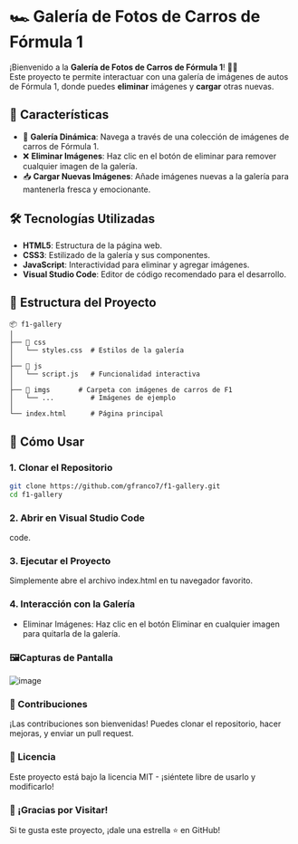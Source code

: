 # 🏎️ Galería de Fotos de Carros de Fórmula 1

¡Bienvenido a la **Galería de Fotos de Carros de Fórmula 1**! 🚗💨  
Este proyecto te permite interactuar con una galería de imágenes de autos de Fórmula 1, donde puedes **eliminar** imágenes y **cargar** otras nuevas.

## 🌟 Características

- 📸 **Galería Dinámica**: Navega a través de una colección de imágenes de carros de Fórmula 1.
- ❌ **Eliminar Imágenes**: Haz clic en el botón de eliminar para remover cualquier imagen de la galería.
- 📥 **Cargar Nuevas Imágenes**: Añade imágenes nuevas a la galería para mantenerla fresca y emocionante.

## 🛠️ Tecnologías Utilizadas

- **HTML5**: Estructura de la página web.
- **CSS3**: Estilizado de la galería y sus componentes.
- **JavaScript**: Interactividad para eliminar y agregar imágenes.
- **Visual Studio Code**: Editor de código recomendado para el desarrollo.

## 📂 Estructura del Proyecto

```plaintext
📦 f1-gallery
│
├── 📁 css
│   └── styles.css  # Estilos de la galería
│
├── 📁 js
│   └── script.js   # Funcionalidad interactiva
│
├── 📁 imgs       # Carpeta con imágenes de carros de F1
│   └── ...         # Imágenes de ejemplo
│
└── index.html      # Página principal
```

## 🚀 Cómo Usar

### 1. **Clonar el Repositorio**

```bash
git clone https://github.com/gfranco7/f1-gallery.git
cd f1-gallery
````

### 2. Abrir en Visual Studio Code
code.

### 3. Ejecutar el Proyecto
Simplemente abre el archivo index.html en tu navegador favorito.

### 4. Interacción con la Galería
- Eliminar Imágenes: Haz clic en el botón Eliminar en cualquier imagen para quitarla de la galería.

### 🖼️Capturas de Pantalla
![image](https://github.com/user-attachments/assets/93987b8c-50b5-4374-a111-16a72f81de5d)


### 🤝 Contribuciones
¡Las contribuciones son bienvenidas! Puedes clonar el repositorio, hacer mejoras, y enviar un pull request.

### 📄 Licencia
Este proyecto está bajo la licencia MIT - ¡siéntete libre de usarlo y modificarlo!

### 🎉 ¡Gracias por Visitar!
Si te gusta este proyecto, ¡dale una estrella ⭐ en GitHub!
